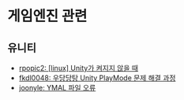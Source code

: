 # 게임엔진 관련

## 유니티

- [rpopic2: [linux] Unity가 켜지지 않을 때](https://www.notion.so/linux-Unity-5f4aa2ad9cef401ba4e3c707e8430dbe)
- [fkdl0048: 우당당탕 Unity PlayMode 문제 해결 과정](https://fkdl0048.github.io/unity/unity_in_PlayModeTestFrameProblem/)
- [joonyle: YMAL 파일 오류](https://joonyle99.github.io/trouble_shooting/Trouble_Shooting-Broken-text-PPtr-in-file/)
